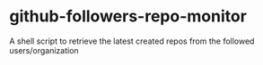 # github-followers-repo-monitor
A shell script to retrieve the latest created repos from the followed users/organization
